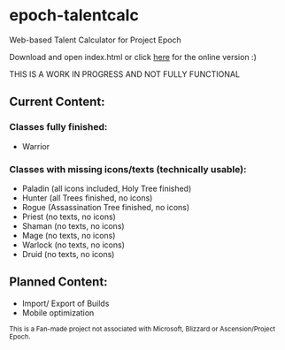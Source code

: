# epoch-talentcalc
Web-based Talent Calculator for Project Epoch

Download and open index.html or click <a href="https://preddath.github.io/epoch-talentcalc">here</a> for the online version :)

THIS IS A WORK IN PROGRESS AND NOT FULLY FUNCTIONAL

## Current Content:
### Classes fully finished:
- Warrior

### Classes with missing icons/texts (technically usable):
- Paladin (all icons included, Holy Tree finished)
- Hunter (all Trees finished, no icons)
- Rogue (Assassination Tree finished, no icons)
- Priest (no texts, no icons)
- Shaman (no texts, no icons)
- Mage (no texts, no icons)
- Warlock (no texts, no icons)
- Druid (no texts, no icons)

    
## Planned Content:
- Import/ Export of Builds
- Mobile optimization

<sub>This is a Fan-made project not associated with Microsoft, Blizzard or Ascension/Project Epoch.</sub>
